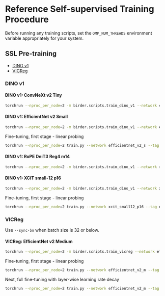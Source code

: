 # Reference Self-supervised Training Procedure

Before running any training scripts, set the `OMP_NUM_THREADS` environment variable appropriately for your system.

## SSL Pre-training

- [DINO v1](#dino-v1)
- [VICReg](#vicreg)

### DINO v1

#### DINO v1: ConvNeXt v2 Tiny

```sh
torchrun --nproc_per_node=2 -m birder.scripts.train_dino_v1 --network convnext_v2_tiny --use-bn-in-head --norm-last-layer --local-crops-number 6 --teacher-temp 0.07 --opt adamw --lr 0.0008 --lr-scheduler cosine --lr-cosine-min 1e-6 --epochs 800 --warmup-epochs 10 --batch-size 128 --wd 0.05 --norm-wd 0 --bias-weight-decay 0 --amp --compile --data-path data/training data/raw_data data/detection_data/training ~/Datasets
```

#### DINO v1: EfficientNet v2 Small

```sh
torchrun --nproc_per_node=2 -m birder.scripts.train_dino_v1 --network efficientnet_v2_s --use-bn-in-head --norm-last-layer --local-crops-number 6 --teacher-temp 0.07 --opt lars --lr 0.3 --lr-scheduler cosine --lr-cosine-min 0.001 --epochs 800 --warmup-epochs 10 --batch-size 128 --wd 0.000001 --norm-wd 0 --bias-weight-decay 0 --amp --compile --data-path data/training data/raw_data data/detection_data/training ~/Datasets
```

Fine-tuning, first stage - linear probing

```sh
torchrun --nproc_per_node=2 train.py --network efficientnet_v2_s --tag dino-v1 --lr 0.1 --lr-scheduler cosine --lr-cosine-min 1e-6 --batch-size 256 --epochs 10 --size 256 --smoothing-alpha 0.1 --mixup-alpha 0.2 --cutmix --aug-level 2 --amp --resume-epoch 0 --reset-head --freeze-body
```

#### DINO v1: RoPE DeiT3 Reg4 m14

```sh
torchrun --nproc_per_node=2 -m birder.scripts.train_dino_v1 --network rope_deit3_reg4_m14 --norm-last-layer --local-crops-number 10 --local-crop-size 98 --teacher-temp 0.07 --opt adamw --lr 0.0005 --lr-scheduler cosine --lr-cosine-min 1e-6 --epochs 600 --warmup-epochs 10 --batch-size 80 --wd 0.04 --norm-wd 0 --bias-weight-decay 0 --wd-end 0.4 --clip-grad-norm 0.5 --amp --compile --data-path data/training data/raw_data data/detection_data/training ~/Datasets
```

#### DINO v1: XCiT small-12 p16

```sh
torchrun --nproc_per_node=2 -m birder.scripts.train_dino_v1 --network xcit_small12_p16 --local-crops-number 10 --teacher-temp 0.07 --opt adamw --lr 0.00025 --lr-scheduler cosine --lr-cosine-min 1e-6 --epochs 300 --warmup-epochs 10 --batch-size 96 --wd 0.04 --norm-wd 0 --bias-weight-decay 0 --wd-end 0.4 --amp --compile --data-path data/training data/raw_data data/detection_data/training ~/Datasets
```

Fine-tuning, first stage - linear probing

```sh
torchrun --nproc_per_node=2 train.py --network xcit_small12_p16 --tag dino-v1 --opt adamw --lr 0.0005 --lr-scheduler cosine --lr-cosine-min 1e-7 --batch-size 512 --epochs 10 --size 256 --wd 0.05 --smoothing-alpha 0.1 --mixup-alpha 0.2 --cutmix --aug-level 2 --amp --resume-epoch 0 --reset-head --freeze-body
```

### VICReg

Use `--sync-bn` when batch size is 32 or below.

#### VICReg: EfficientNet v2 Medium

```sh
torchrun --nproc_per_node=2 -m birder.scripts.train_vicreg --network efficientnet_v2_m --opt lars --lr 0.2 --lr-scheduler cosine --warmup-epochs 10 --batch-size 128 --epochs 400 --wd 0.000001 --amp --compile --data-path data/training data/raw_data data/detection_data/training ~/Datasets
```

Fine-tuning, first stage - linear probing

```sh
torchrun --nproc_per_node=2 train.py --network efficientnet_v2_m --tag vicreg --lr 0.1 --lr-scheduler cosine --lr-cosine-min 1e-6 --batch-size 256 --epochs 10 --size 256 --smoothing-alpha 0.1 --mixup-alpha 0.2 --cutmix --aug-level 2 --amp --resume-epoch 0 --reset-head --freeze-body
```

Next, full fine-tuning with layer-wise learning rate decay

```sh
torchrun --nproc_per_node=2 train.py --network efficientnet_v2_m --tag vicreg --lr 0.1 --lr-scheduler cosine --lr-cosine-min 1e-6 --warmup-epochs 10 --batch-size 128 --epochs 200 --size 256 --wd 0.00002 --smoothing-alpha 0.1 --mixup-alpha 0.2 --cutmix --aug-level 4 --model-ema --ra-sampler --ra-reps 2 --amp --compile --layer-decay 0.98 --resume-epoch 0
```

